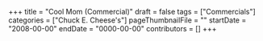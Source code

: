 +++
title = "Cool Mom (Commercial)"
draft = false
tags = ["Commercials"]
categories = ["Chuck E. Cheese's"]
pageThumbnailFile = ""
startDate = "2008-00-00"
endDate = "0000-00-00"
contributors = []
+++
